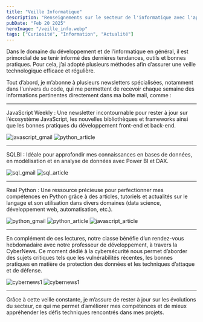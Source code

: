 ```yaml
---
title: "Veille Informatique"
description: "Renseignements sur le secteur de l'informatique avec l'appui des veilles informatiques"
pubDate: "Feb 20 2025"
heroImage: "/veille_info.webp"
tags: ["Curiosité", "Information", "Actualité"]
---
```


Dans le domaine du développement et de l’informatique en général, il est primordial de se tenir informé des dernières tendances, outils et bonnes pratiques. Pour cela, j’ai adopté plusieurs méthodes afin d’assurer une veille technologique efficace et régulière.

Tout d’abord, je m’abonne à plusieurs newsletters spécialisées, notamment dans l'univers du code, qui me permettent de recevoir chaque semaine des informations pertinentes directement dans ma boîte mail, comme :

---

JavaScript Weekly : Une newsletter incontournable pour rester à jour sur l’écosystème JavaScript, les nouvelles bibliothèques et frameworks ainsi que les bonnes pratiques du développement front-end et back-end.

![javascript_gmail](/javascript_gmail.webp)
![python_article](/python_article.webp)

---

SQLBI : Idéale pour approfondir mes connaissances en bases de données, en modélisation et en analyse de données avec Power BI et DAX.

![sql_gmail](/sql_gmail.webp)
![sql_article](/sql_article.webp)

---

Real Python : Une ressource précieuse pour perfectionner mes compétences en Python grâce à des articles, tutoriels et actualités sur le langage et son utilisation dans divers domaines (data science, développement web, automatisation, etc.).

![python_gmail](/python_gmail.webp)
![python_article](/python_article.webp)
![javascript_article](/javascript_article.webp)

---

En complément de ces lectures, notre classe bénéfie d’un rendez-vous hebdomadaire avec notre professeur de développement, à travers la CyberNews. Ce moment dédié à la cybersécurité nous permet d’aborder des sujets critiques tels que les vulnérabilités récentes, les bonnes pratiques en matière de protection des données et les techniques d’attaque et de défense.

![cybernews1](/cybernews1.webp)
![cybernews1](/cybernews2.webp)

---

Grâce à cette veille constante, je m’assure de rester à jour sur les évolutions du secteur, ce qui me permet d’améliorer mes compétences et de mieux appréhender les défis techniques rencontrés dans mes projets.
